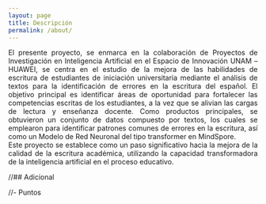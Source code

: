 ```yaml
---
layout: page
title: Descripción
permalink: /about/
---
```

<div style="text-align: justify;">
El presente proyecto, se enmarca en la colaboración de Proyectos de Investigación en Inteligencia Artificial en el Espacio de Innovación UNAM – HUAWEI, se centra en el estudio de la mejora de las habilidades de escritura de estudiantes de iniciación universitaria mediante el análisis de textos para la identificación de errores en la escritura del español. El objetivo principal es identificar áreas de oportunidad para fortalecer las competencias escritas de los estudiantes, a la vez que se alivian las cargas de lectura y enseñanza docente. Como productos principales, se obtuvieron un conjunto de datos compuesto por textos, los cuales se emplearon para identificar patrones comunes de errores en la escritura, así como un Modelo de Red Neuronal del tipo transformer en MindSpore.
<br>
Este proyecto se establece como un paso significativo hacia la mejora de la calidad de la escritura académica, utilizando la capacidad transformadora de la inteligencia artificial en el proceso educativo.
</div>

//## Adicional

//- Puntos

